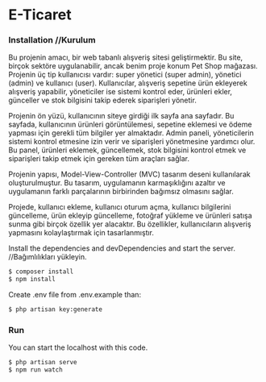 # E-Ticaret

### Installation //Kurulum

Bu projenin amacı, bir web tabanlı alışveriş sitesi geliştirmektir. Bu site, birçok sektöre uygulanabilir, ancak benim proje konum Pet Shop mağazası. Projenin üç tip kullanıcısı vardır: super yönetici (super admin), yönetici (admin) ve kullanıcı (user). Kullanıcılar, alışveriş sepetine ürün ekleyerek alışveriş yapabilir, yöneticiler ise sistemi kontrol eder, ürünleri ekler, günceller ve stok bilgisini takip ederek siparişleri yönetir.

Projenin ön yüzü, kullanıcının siteye girdiği ilk sayfa ana sayfadır. Bu sayfada, kullanıcının ürünleri görüntülemesi, sepetine eklemesi ve ödeme yapması için gerekli tüm bilgiler yer almaktadır. Admin paneli, yöneticilerin sistemi kontrol etmesine izin verir ve siparişleri yönetmesine yardımcı olur. Bu panel, ürünleri eklemek, güncellemek, stok bilgisini kontrol etmek ve siparişleri takip etmek için gereken tüm araçları sağlar.

Projenin yapısı, Model-View-Controller (MVC) tasarım deseni kullanılarak oluşturulmuştur. Bu tasarım, uygulamanın karmaşıklığını azaltır ve uygulamanın farklı parçalarının birbirinden bağımsız olmasını sağlar.

Projede, kullanıcı ekleme, kullanıcı oturum açma, kullanıcı bilgilerini güncelleme, ürün ekleyip güncelleme, fotoğraf yükleme ve ürünleri satışa sunma gibi birçok özellik yer alacaktır. Bu özellikler, kullanıcıların alışveriş yapmasını kolaylaştırmak için tasarlanmıştır.


Install the dependencies and devDependencies and start the server. //Bağımlılıkları yükleyin.

```sh
$ composer install
$ npm install
```

Create .env file from .env.example than:

```sh
$ php artisan key:generate
```

### Run

You can start the localhost with this code.

```sh
$ php artisan serve
$ npm run watch
```
